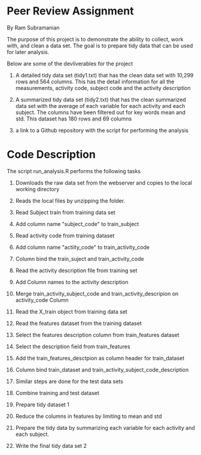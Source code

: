 Peer Review Assignment
======================

By Ram Subramanian

The purpose of this project is to demonstrate the ability to collect, work with, and clean a data set. The goal is to prepare tidy data that can be used for later analysis.

Below are some of the devliverables for the project

1) A detailed tidy data set (tidy1.txt) that has the clean data set with 10,299 rows and 564 columns. This has the detail information for all the measurements, activity code, subject code and the activity description

2) A summarized tidy data set (tidy2.txt) that has the clean summarized data set with the average of each variable for each activity and each subject. The columns have been filtered out for key words mean and std. This dataset has 180 rows and 69 columns

3) a link to a Github repository with the script for performing the analysis


Code Description
==================
The script run_analysis.R performs the following tasks

1) Downloads the raw data set from the webserver and copies to the local working directory

2) Reads the local files by unzipping the folder.

3) Read Subject train from training data set

4) Add column name "subject_code" to train_subject

5) Read activity code from training dataset

6) Add column name "actiity_code" to train_activity_code

7) Column bind the train_suject and train_activity_code

8) Read the activity description file from training set

9) Add Column names to the activity description

10) Merge train_activity_subject_code and train_activity_descripion on activity_code Column

11) Read the X_train object from training data set

12) Read the features dataset from the training dataset

13) Select the features description column from train_features dataset

14) Select the description field from train_features

15) Add the train_features_desctpion as column header for train_dataset

16) Column bind train_dataset and train_activity_subject_code_description

17) Similar steps are done for the test data sets

18) Combine training and test dataset

19) Prepare tidy dataset 1

20) Reduce the columns in features by limiting to mean and std

21) Prepare the tidy data by summarizing each variable for each activity and each subject. 

22) Write the final tidy data set 2
